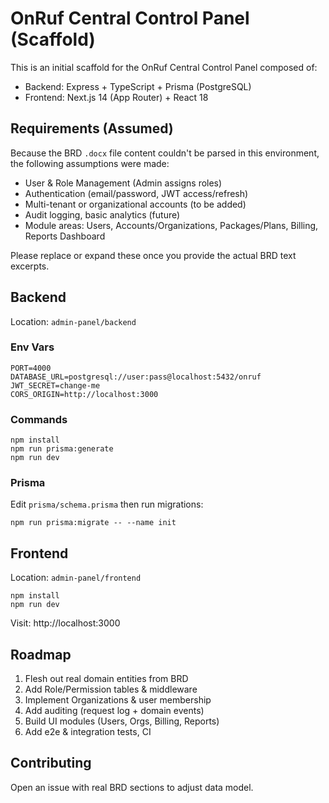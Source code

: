 # OnRuf Central Control Panel (Scaffold)

This is an initial scaffold for the OnRuf Central Control Panel composed of:

- Backend: Express + TypeScript + Prisma (PostgreSQL)
- Frontend: Next.js 14 (App Router) + React 18

## Requirements (Assumed)
Because the BRD `.docx` file content couldn't be parsed in this environment, the following assumptions were made:
- User & Role Management (Admin assigns roles)
- Authentication (email/password, JWT access/refresh)
- Multi-tenant or organizational accounts (to be added)
- Audit logging, basic analytics (future)
- Module areas: Users, Accounts/Organizations, Packages/Plans, Billing, Reports Dashboard

Please replace or expand these once you provide the actual BRD text excerpts.

## Backend
Location: `admin-panel/backend`

### Env Vars
```
PORT=4000
DATABASE_URL=postgresql://user:pass@localhost:5432/onruf
JWT_SECRET=change-me
CORS_ORIGIN=http://localhost:3000
```

### Commands
```
npm install
npm run prisma:generate
npm run dev
```

### Prisma
Edit `prisma/schema.prisma` then run migrations:
```
npm run prisma:migrate -- --name init
```

## Frontend
Location: `admin-panel/frontend`
```
npm install
npm run dev
```
Visit: http://localhost:3000

## Roadmap
1. Flesh out real domain entities from BRD
2. Add Role/Permission tables & middleware
3. Implement Organizations & user membership
4. Add auditing (request log + domain events)
5. Build UI modules (Users, Orgs, Billing, Reports)
6. Add e2e & integration tests, CI

## Contributing
Open an issue with real BRD sections to adjust data model.
